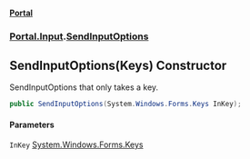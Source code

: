 #### [Portal](index.md 'index')
### [Portal.Input](Portal.Input.md 'Portal.Input').[SendInputOptions](Portal.Input.SendInputOptions.md 'Portal.Input.SendInputOptions')

## SendInputOptions(Keys) Constructor

SendInputOptions that only takes a key.

```csharp
public SendInputOptions(System.Windows.Forms.Keys InKey);
```
#### Parameters

<a name='Portal.Input.SendInputOptions.SendInputOptions(System.Windows.Forms.Keys).InKey'></a>

`InKey` [System.Windows.Forms.Keys](https://docs.microsoft.com/en-us/dotnet/api/System.Windows.Forms.Keys 'System.Windows.Forms.Keys')